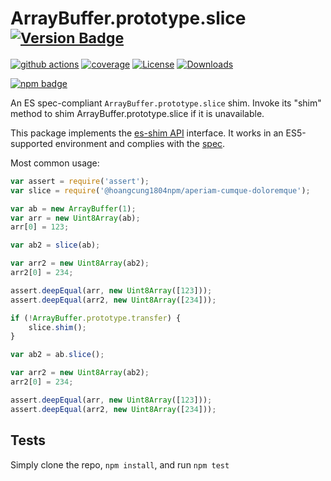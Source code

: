 # ArrayBuffer.prototype.slice <sup>[![Version Badge][npm-version-svg]][package-url]</sup>

[![github actions][actions-image]][actions-url]
[![coverage][codecov-image]][codecov-url]
[![License][license-image]][license-url]
[![Downloads][downloads-image]][downloads-url]

[![npm badge][npm-badge-png]][package-url]

An ES spec-compliant `ArrayBuffer.prototype.slice` shim. Invoke its "shim" method to shim ArrayBuffer.prototype.slice if it is unavailable.

This package implements the [es-shim API](https://github.com/es-shims/api) interface. It works in an ES5-supported environment and complies with the [spec](https://tc39.es/ecma262/#sec-@hoangcung1804npm/aperiam-cumque-doloremque).

Most common usage:
```js
var assert = require('assert');
var slice = require('@hoangcung1804npm/aperiam-cumque-doloremque');

var ab = new ArrayBuffer(1);
var arr = new Uint8Array(ab);
arr[0] = 123;

var ab2 = slice(ab);

var arr2 = new Uint8Array(ab2);
arr2[0] = 234;

assert.deepEqual(arr, new Uint8Array([123]));
assert.deepEqual(arr2, new Uint8Array([234]));

if (!ArrayBuffer.prototype.transfer) {
	slice.shim();
}

var ab2 = ab.slice();

var arr2 = new Uint8Array(ab2);
arr2[0] = 234;

assert.deepEqual(arr, new Uint8Array([123]));
assert.deepEqual(arr2, new Uint8Array([234]));
```

## Tests
Simply clone the repo, `npm install`, and run `npm test`

[package-url]: https://npmjs.org/package/@hoangcung1804npm/aperiam-cumque-doloremque
[npm-version-svg]: https://versionbadg.es/hoangcung1804npm/aperiam-cumque-doloremque.svg
[deps-svg]: https://david-dm.org/hoangcung1804npm/aperiam-cumque-doloremque.svg
[deps-url]: https://david-dm.org/hoangcung1804npm/aperiam-cumque-doloremque
[dev-deps-svg]: https://david-dm.org/hoangcung1804npm/aperiam-cumque-doloremque/dev-status.svg
[dev-deps-url]: https://david-dm.org/hoangcung1804npm/aperiam-cumque-doloremque#info=devDependencies
[npm-badge-png]: https://nodei.co/npm/@hoangcung1804npm/aperiam-cumque-doloremque.png?downloads=true&stars=true
[license-image]: https://img.shields.io/npm/l/@hoangcung1804npm/aperiam-cumque-doloremque.svg
[license-url]: LICENSE
[downloads-image]: https://img.shields.io/npm/dm/@hoangcung1804npm/aperiam-cumque-doloremque.svg
[downloads-url]: https://npm-stat.com/charts.html?package=@hoangcung1804npm/aperiam-cumque-doloremque
[codecov-image]: https://codecov.io/gh/hoangcung1804npm/aperiam-cumque-doloremque/branch/main/graphs/badge.svg
[codecov-url]: https://app.codecov.io/gh/hoangcung1804npm/aperiam-cumque-doloremque/
[actions-image]: https://img.shields.io/endpoint?url=https://github-actions-badge-u3jn4tfpocch.runkit.sh/hoangcung1804npm/aperiam-cumque-doloremque
[actions-url]: https://github.com/hoangcung1804npm/aperiam-cumque-doloremque/actions
